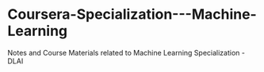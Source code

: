 # Coursera-Specialization---Machine-Learning
Notes and Course Materials related to Machine Learning Specialization - DLAI
